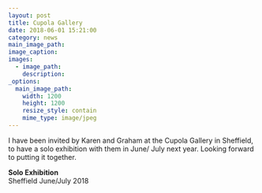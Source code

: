 ```yaml
---
layout: post
title: Cupola Gallery
date: 2018-06-01 15:21:00
category: news
main_image_path:
image_caption:
images:
  - image_path:
    description:
_options:
  main_image_path:
    width: 1200
    height: 1200
    resize_style: contain
    mime_type: image/jpeg
---
```



I have been invited by Karen and Graham at the Cupola Gallery in Sheffield, to have a solo exhibition with them in June/ July next year. Looking forward to putting it together.

**Solo Exhibition**<br>Sheffield June/July 2018